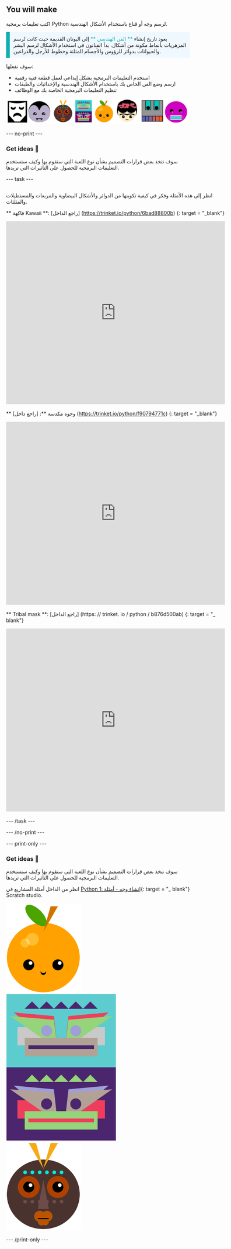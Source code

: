 ## You will make

اكتب تعليمات برمجية Python لرسم وجه أو قناع باستخدام الأشكال الهندسية.

<p style="border-left: solid; border-width:10px; border-color: #0faeb0; background-color: aliceblue; padding: 10px;">
يعود تاريخ إنشاء <span style="color: #0faeb0">** الفن الهندسي **</span> إلى اليونان القديمة حيث كانت تُرسم المزهريات بأنماط مكونة من أشكال. بدأ الفنانون في استخدام الأشكال لرسم البشر والحيوانات بدوائر للرؤوس والأجسام المثلثة وخطوط للأرجل والذراعين.
</p>

سوف تفعلها:

+ استخدم التعليمات البرمجية بشكل إبداعي لعمل قطعة فنية رقمية
+ ارسم وضع الفن الخاص بك باستخدام الأشكال الهندسية والإحداثيات والطبقات
+ تنظيم التعليمات البرمجية الخاصة بك مع الوظائف

![أمثلة لوجوه مختلفة.](images/strip.png)

--- no-print ---

### Get ideas 💭

سوف تتخذ بعض قرارات التصميم بشأن نوع اللعبة التي ستقوم بها وكيف ستستخدم التعليمات البرمجية للحصول على التأثيرات التي تريدها.

--- task ---
<div style="display: flex; flex-wrap: wrap">
<div style="flex-basis: 175px; flex-grow: 1">  

انظر إلى هذه الأمثلة وفكر في كيفية تكوينها من الدوائر والأشكال البيضاوية والمربعات والمستطيلات والمثلثات.

** فاكهة Kawaii **: [راجع الداخل] (https://trinket.io/python/6bad88800b) {: target = "_blank"}
<div class="trinket">
  <iframe src="https://trinket.io/embed/python/6bad88800b?outputOnly=true&start=result" width="600" height="500" frameborder="0" marginwidth="0" marginheight="0" allowfullscreen>
  </iframe>
</div>

** وجوه مكدسة **: [راجع داخل] (https://trinket.io/python/f90794771c) {: target = "_blank"}
<div class="trinket">
  <iframe src="https://trinket.io/embed/python/f90794771c?outputOnly=true&start=result" width="600" height="500" frameborder="0" marginwidth="0" marginheight="0" allowfullscreen>
  </iframe>
</div>

** Tribal mask **: [راجع الداخل] (https: // trinket. io / python / b876d500ab) {: target = "_ blank"}
<div class="trinket">
  <iframe src="https://trinket.io/embed/python/b876d500ab?outputOnly=true&start=result" width="600" height="500" frameborder="0" marginwidth="0" marginheight="0" allowfullscreen>
  </iframe>
</div>

</div>
</div>

--- /task ---

--- /no-print ---

--- print-only ---

### Get ideas 💭

سوف تتخذ بعض قرارات التصميم بشأن نوع اللعبة التي ستقوم بها وكيف ستستخدم التعليمات البرمجية للحصول على التأثيرات التي تريدها.

انظر من الداخل أمثلة المشاريع في [Python 1: إنشاء وجه - أمثلة](https://trinket.io/library/folder/make-a-face-examples){: target = "_ blank"} Scratch studio.

![منطقة الإخراج من مشروع فاكهة Kawaii.](images/smile.png) ![منطقة الإخراج من مشروع الوجوه المكدسة.](images/stacked.png) ![منطقة الإخراج من مشروع الوجوه المكدسة.](images/tribal.png)

--- /print-only ---

